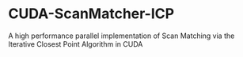 # CUDA-ScanMatcher-ICP
A high performance parallel implementation of Scan Matching via the Iterative Closest Point Algorithm in CUDA
